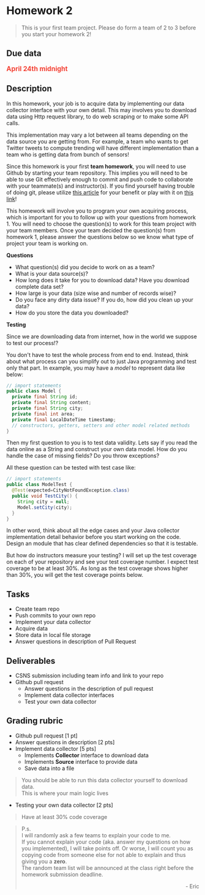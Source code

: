 # Homework 2

> This is your first team project. Please do form a team of 2 to 3 before you start your homework 2!

## Due data

<b style="color: #F44336; font-size: 17px;">April 24th midnight</b>

## Description

In this homework, your job is to acquire data by implementing our data collector interface with your own detail. This may involves you to download data using Http request library, to do web scraping or to make some API calls.

This implementation may vary a lot between all teams depending on the data source you are getting from. For example, a team who wants to get Twitter tweets to compute trending will have different implementation than a team who is getting data from bunch of sensors!

Since this homework is your first **team homework**, you will need to use Github by starting your team repository. This implies you will need to be able to use Git effectively enough to commit and push code to collaborate with your teammate(s) and instructor(s). If you find yourself having trouble of doing git, please utilize [this article][1] for your benefit or play with it on [this link][2]!

This homework will involve you to program your own acquiring process, which is important for you to follow up with your questions from homework 1. You will need to choose the question(s) to work for this team project with your team members. Once your team decided the question(s) from homework 1, please answer the questions below so we know what type of project your team is working on.

**Questions**

* What question(s) did you decide to work on as a team?
* What is your data source(s)?
* How long does it take for you to download data? Have you download complete data set?
* How large is your data (size wise and number of records wise)?
* Do you face any dirty data issue? If you do, how did you clean up your data?
* How do you store the data you downloaded?

**Testing**

Since we are downloading data from internet, how in the world we suppose to test our process!?

You don't have to test the whole process from end to end. Instead, think about what process can you simplify out to just Java programming and test only that part. In example, you may have a *model* to represent data like below:

```java
// import statements
public class Model {
  private final String id;
  private final String content;
  private final String city;
  private final int area;
  private final LocalDateTime timestamp;
  // constructors, getters, setters and other model related methods
}
```

Then my first question to you is to test data validity. Lets say if you read the data online as a String and construct your own data model. How do you handle the case of missing fields? Do you throw exceptions?

All these question can be tested with test case like:

```java
// import statements
public class ModelTest {
  @Test(expected=CityNotFoundException.class)
  public void TestCity() {
    String city = null;
    Model.setCity(city);
  }
}
```

In other word, think about all the edge cases and your Java collector implementation detail behavior before you start working on the code. Design an module that has clear defined dependencies so that it is testable.

But how do instructors measure your testing? I will set up the test coverage on each of your repository and see your test coverage number. I expect test coverage to be at least 30%. As long as the test coverage shows higher than 30%, you will get the test coverage points below.

## Tasks

* Create team repo
* Push commits to your own repo
* Implement your data collector
* Acquire data
* Store data in local file storage
* Answer questions in description of Pull Request

## Deliverables

* CSNS submission including team info and link to your repo
* Github pull request
  * Answer questions in the description of pull request
  * Implement data collector interfaces
  * Test your own data collector

## Grading rubric

* Github pull request [1 pt]
* Answer questions in description [2 pts]
* Implement data collector [5 pts]
  * Implements **Collector** interface to download data
  * Implements **Source** interface to provide data
  * Save data into a file
> You should be able to run this data collector yourself to download data.  
> This is where your main logic lives  

* Testing your own data collector [2 pts]
> Have at least 30% code coverage

> P.s.  
> I will randomly ask a few teams to explain your code to me.  
> If you cannot explain your code (aka. answer my questions on how you implemented), I will take points off. Or worse, I will count you as copying code from someone else for not able to explain and thus giving you a **zero**.  
> The random team list will be announced at the class right before the homework submission deadline.  
> <p style="text-align: right">- Eric</p>

[1]: https://github.com/csula/cs460-fall-2015/blob/master/documents/misc/github-tutorial.md
[2]: https://try.github.io/levels/1/challenges/1
